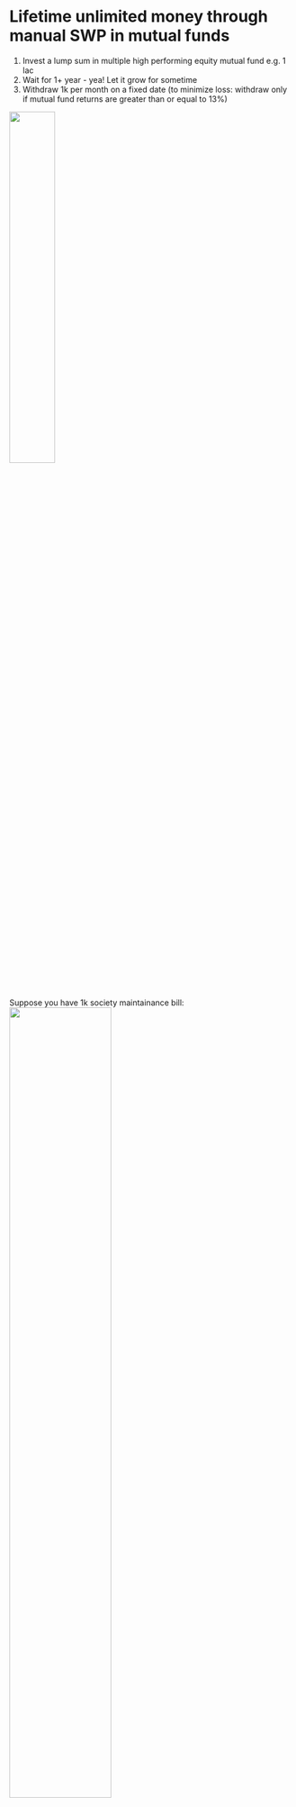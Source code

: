 # Lifetime unlimited money through manual SWP in mutual funds
1. Invest a lump sum in multiple high performing equity mutual fund e.g. 1 lac
1. Wait for 1+ year - yea! Let it grow for sometime
1. Withdraw 1k per month on a fixed date (to minimize loss: withdraw only if mutual fund returns are greater than or equal to 13%) 

<img src="https://user-images.githubusercontent.com/298479/211429671-8d1b5be8-6bce-4fc5-862a-d18a6d9a4b7e.png" width="40%"/>

Suppose you have 1k society maintainance bill:<br/>
<img src="https://user-images.githubusercontent.com/298479/211427372-1c588820-b3f3-4d67-ad82-82f03304151a.png" width="60%"/>

## notes
1. mutual funds are subject to market risks, market down huwa to samjho paisa gaya,<br/>
works well if you choose the right mutual fund and start SWP after one year.
2. its just a theory, try at your own risk
